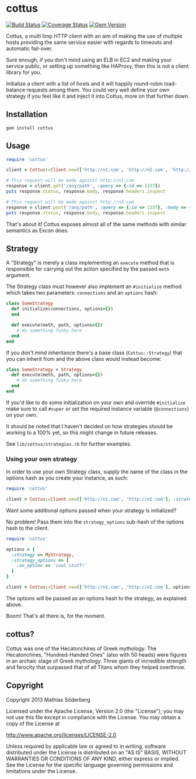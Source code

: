 # cottus

[![Build Status](https://travis-ci.org/mthssdrbrg/cottus.png?branch=master)](https://travis-ci.org/mthssdrbrg/cottus)
[![Coverage Status](https://coveralls.io/repos/mthssdrbrg/cottus/badge.png?branch=master)](https://coveralls.io/r/mthssdrbrg/cottus?branch=master)
[![Gem Version](https://badge.fury.io/rb/cottus.png)](http://badge.fury.io/rb/cottus)

Cottus, a multi limp HTTP client with an aim of making the use of multiple hosts
providing the same service easier with regards to timeouts and automatic fail-over.

Sure enough, if you don't mind using an ELB in EC2 and making your service public,
or setting up something like HAProxy, then this is not a client library for you.

Initialize a client with a list of hosts and it will happily round-robin load-balance
requests among them.
You could very well define your own strategy if you feel like it and inject it
into Cottus, more on that further down.

## Installation

```
gem install cottus
```

## Usage

```ruby
require 'cottus'

client = Cottus::Client.new(['http://n1.com', 'http://n2.com', 'http://n3.com'])

# This request will be made against http://n1.com
response = client.get('/any/path', :query => {:id => 1337})
puts response.status, response.body, response.headers.inspect

# This request will be made against http://n2.com
response = client.post('/any/path', :query => {:id => 1337}, :body => { :attribute => 'cool'}.to_json)
puts response.status, response.body, response.headers.inspect
```

That's about it! Cottus exposes almost all of the same methods with similar semantics as
Excon does.

## Strategy

A "Strategy" is merely a class implementing an `execute` method that is
responsible for carrying out the action specified by the passed `meth`
argument.

The Strategy class must however also implement an `#initialize` method which
takes two parameters: `connections` and an `options` hash:

```ruby
class SomeStrategy
  def initialize(connections, options={})
  end

  def execute(meth, path, options={})
    # do something funky here
  end
end
```

If you don't mind inheritance there's a base class (`Cottus::Strategy`) that
you can inherit from and the above class would instead become:

```ruby
class SomeStrategy < Strategy
  def execute(meth, path, options={})
    # do something funky here
  end
end
```

If you'd like to do some initialization on your own and override
`#initialize` make sure to call `#super` or set the required instance
variable (`@connections`) on your own.

It should be noted that I haven't decided on how strategies should be working to
a 100% yet, so this might change in future releases.

See `lib/cottus/strategies.rb` for further examples.

### Using your own strategy

In order to use your own Strategy class, supply the name of the class in the
options hash as you create your instance, as such:

```ruby
require 'cottus'

client = Cottus::Client.new(['http://n1.com', 'http://n2.com'], :strategy => MyStrategy)
```

Want some additional options passed when your strategy is initialized?

No problem! Pass them into the `strategy_options` sub-hash of the options
hash to the client.

```ruby
require 'cottus'

options = {
  :strategy => MyStrategy,
  :strategy_options => {
    :an_option => 'cool stuff!'
  }
}

client = Cottus::Client.new(['http://n1.com', 'http://n2.com'], options)
```

The options will be passed as an options hash to the strategy, as explained
above.

Boom! That's all there is, for the moment.

## cottus?

Cottus was one of the Hecatonchires of Greek mythology.
The Hecatonchires, "Hundred-Handed Ones" (also with 50 heads) were figures in an
archaic stage of Greek mythology.
Three giants of incredible strength and ferocity that surpassed that of all Titans whom they helped overthrow.

## Copyright
Copyright 2013 Mathias Söderberg

Licensed under the Apache License, Version 2.0 (the "License"); you may not use
this file except in compliance with the License. You may obtain a copy of the
License at

http://www.apache.org/licenses/LICENSE-2.0

Unless required by applicable law or agreed to in writing, software distributed
under the License is distributed on an "AS IS" BASIS, WITHOUT WARRANTIES OR
CONDITIONS OF ANY KIND, either express or implied. See the License for the
specific language governing permissions and limitations under the License.
